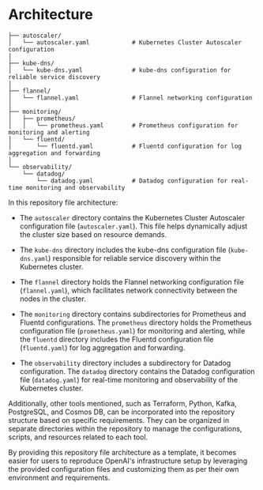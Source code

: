 # Architecture

```
├── autoscaler/
│   └── autoscaler.yaml            # Kubernetes Cluster Autoscaler configuration
│
├── kube-dns/
│   └── kube-dns.yaml              # kube-dns configuration for reliable service discovery
│
├── flannel/
│   └── flannel.yaml               # Flannel networking configuration
│
├── monitoring/
│   ├── prometheus/
│   │   └── prometheus.yaml        # Prometheus configuration for monitoring and alerting
│   └── fluentd/
│       └── fluentd.yaml           # Fluentd configuration for log aggregation and forwarding
│
└── observability/
    └── datadog/
        └── datadog.yaml           # Datadog configuration for real-time monitoring and observability

```

In this repository file architecture:

- The `autoscaler` directory contains the Kubernetes Cluster Autoscaler configuration file (`autoscaler.yaml`). This file helps dynamically adjust the cluster size based on resource demands.

- The `kube-dns` directory includes the kube-dns configuration file (`kube-dns.yaml`) responsible for reliable service discovery within the Kubernetes cluster.

- The `flannel` directory holds the Flannel networking configuration file (`flannel.yaml`), which facilitates network connectivity between the nodes in the cluster.

- The `monitoring` directory contains subdirectories for Prometheus and Fluentd configurations. The `prometheus` directory holds the Prometheus configuration file (`prometheus.yaml`) for monitoring and alerting, while the `fluentd` directory includes the Fluentd configuration file (`fluentd.yaml`) for log aggregation and forwarding.

- The `observability` directory includes a subdirectory for Datadog configuration. The `datadog` directory contains the Datadog configuration file (`datadog.yaml`) for real-time monitoring and observability of the Kubernetes cluster.

Additionally, other tools mentioned, such as Terraform, Python, Kafka, PostgreSQL, and Cosmos DB, can be incorporated into the repository structure based on specific requirements. They can be organized in separate directories within the repository to manage the configurations, scripts, and resources related to each tool.

By providing this repository file architecture as a template, it becomes easier for users to reproduce OpenAI's infrastructure setup by leveraging the provided configuration files and customizing them as per their own environment and requirements.